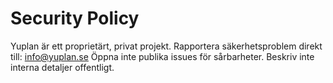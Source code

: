 # Security Policy

Yuplan är ett proprietärt, privat projekt.
Rapportera säkerhetsproblem direkt till: info@yuplan.se
Öppna inte publika issues för sårbarheter. Beskriv inte interna detaljer offentligt.
